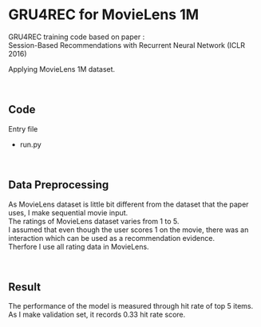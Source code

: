 # GRU4REC for MovieLens 1M
GRU4REC training code based on paper : <br/>
Session-Based Recommendations with Recurrent Neural Network (ICLR 2016)

Applying MovieLens 1M dataset.

<br/>

## Code
Entry file
- run.py

<br/>

## Data Preprocessing
As MovieLens dataset is little bit different from the dataset that the paper uses, I make sequential movie input. <br/>
The ratings of MovieLens dataset varies from 1 to 5. <br/>
I assumed that even though the user scores 1 on the movie, there was an interaction which can be used as a recommendation evidence. <br/>
Therfore I use all rating data in MovieLens. <br/>

<br/>

## Result
The performance of the model is measured through hit rate of top 5 items. <br/>
As I make validation set, it records 0.33 hit rate score. <br/>




